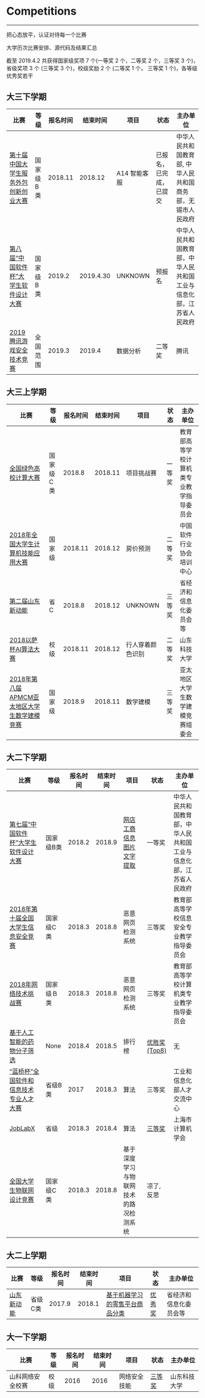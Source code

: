 # Competitions
---
把心态放平，认证对待每一个比赛

大学历次比赛安排、源代码及结果汇总

截至 2019.4.2 共获得国家级奖项 7 个(一等奖 2 个，二等奖 2 个，三等奖 3 个)，省级奖项 3 个 (三等奖 3 个)，校级奖励 2 个 (二等奖 1 个， 三等奖 1 个)，各等级优秀奖若干

## 大三下学期

比赛 | 等级 | 报名时间 | 结束时间 | 项目 | 状态 | 主办单位
--- | --- | --- | --- | --- | --- | --- |
[第十届中国大学生服务外包创新创业大赛](http://www.fwwb.org.cn/) | 国家级B类 | 2018.11 | 2018.12 | A14 智能客服 | 已报名，已完成，已提交 | 中华人民共和国教育部, 中华人民共和国商务部，无锡市人民政府 
[第八届“中国软件杯”大学生软件设计大赛](http://www.cnsoftbei.com/) | 国家级B类 | 2019.2 | 2019.4.30 | UNKNOWN | 预报名 | 中华人民共和国教育部，中华人民共和国工业与信息化部，江苏省人民政府
[2019腾讯游戏安全技术竞赛](https://gslab.qq.com/html/competition/20190311/index.htm) | 全国范围 | 2019.3 | 2019.4 | 数据分析 | 二等奖 | 腾讯



## 大三上学期

比赛 | 等级 | 报名时间 | 结束时间 | 项目 | 状态 | 主办单位
--- | --- | --- | --- | --- | --- | --- |
[全国绿色高校计算大赛](https://www.educoder.net/competitions/gcc-dev-2018) | 国家级C类 | 2018.8 | 2018.11 | 项目挑战赛 | 一等奖 | 教育部高等学校计算机类专业教学指导委员会
[2018年全国大学生计算机技能应用大赛](http://www.cnccac.com) | 国家级 | 2018.11 | 2018.12 | 房价预测 | 二等奖 | 中国软件行业协会培训中心
[第二届山东新动能](http://sdsoft.topcio.cn) | 省C | 2018.8 | 2018.12 | UNKNOWN | 三等奖 | 省经济和信息化委员会等
[2018以萨杯AI算法大赛](http://2018ai.yisa.com/) | 校级 | 2018.11 | 2018.12 | 行人穿着颜色识别 | 二等奖 | 山东科技大学
[2018年第八届APMCM亚太地区大学生数学建模竞赛]() | 国家级 | 2018.9| 2018.11 | 数学建模 | 三等奖 | 亚太地区大学生数学建模竞赛组委会
## 大二下学期
比赛 | 等级 | 报名时间 | 结束时间 | 项目 | 状态 | 主办单位
--- | --- | --- | --- | --- | --- | --- |
[第七届“中国软件杯”大学生软件设计大赛](http://www.cnsoftbei.com/) | 国家级B类 | 2018.2 | 2018.9 | [网店工商信息图片文字提取](http://www.cnsoftbei.com/bencandy.php?fid=151&aid=1611) | 一等奖 | 中华人民共和国教育部，中华人民共和国工业与信息化部，江苏省人民政府
[2018年第十届全国大学生信息安全竞赛](http://www.ciscn.cn/competition/securityCompetition?compet_id=26) | 国家级C类 | 2018.3 | 2018.8 | 恶意网页检测系统　| 三等奖 | 教育部高等学校信息安全专业教学指导委员会
[2018年网络技术挑战赛](http://http://netcontest.moocollege.com/) | 国家级Ｂ类 | 2018.3 | 2018.8 | 恶意网页检测系统　| 三等奖 | 教育部高等学校计算机类专业教学指导委员会
[基于人工智能的药物分子筛选](http://www.dcjingsai.com/common/cmpt/%E5%9F%BA%E4%BA%8E%E4%BA%BA%E5%B7%A5%E6%99%BA%E8%83%BD%E7%9A%84%E8%8D%AF%E7%89%A9%E5%88%86%E5%AD%90%E7%AD%9B%E9%80%89_%E6%8E%92%E8%A1%8C%E6%A6%9C.html) | None | 2018.4 | 2018.5 | 排行榜 | [优胜奖(Top8)](https://github.com/ETCartman/Competitions/blob/master/imgs/dc2018.pdf) | 无
[“蓝桥杯”全国软件和信息技术专业人才大赛](http://dasai.lanqiao.cn/) | 省级B类 | 2017 | 2018.3 | 算法 | 三等奖 | 工业和信息化部人才交流中心
[JobLabX](http://www.joblabx.com/) | 省级 | 2018.3 | 2018.4 | 算法 | [三等奖](https://github.com/ETCartman/Competitions/blob/master/imgs/joblabx2018.jpg) | 上海市计算机学会
[全国大学生物联网设计竞赛](http://210.39.2.52/ac/home/home/website/wn/58410.html) |国家级C类 | 2018.3| 2018.8| 基于深度学习与物联网技术的路况检测系统 | 凉了, 反思

## 大二上学期
比赛 | 等级 | 报名时间 | 结束时间 | 项目 | 状态 | 主办单位
--- | --- | --- | --- | --- | --- | --- |
[山东新动能](https://github.com/ETCartman/SDXinDongNeng2017)| 省级C类 | 2017.9 | 2018.1 | [基于机器学习的零售平台商品分类](https://github.com/ETCartman/SDXinDongNeng2017) | [优秀奖](https://github.com/ETCartman/Competitions/blob/master/imgs/sdxdn2017.jpg) | 省经济和信息化委员会等
## 大一下学期
比赛 | 等级 | 报名时间 | 结束时间 | 项目 | 状态 | 主办单位
--- | --- | --- | --- | --- | --- | --- |
山科网络安全校赛 | 校级 | 2016 | 2016 | 网络安全技能 | [三等奖](https://github.com/ETCartman/Competitions/blob/master/imgs/sec2016.jpg) | 山东科技大学






